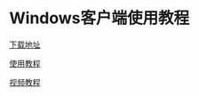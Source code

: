 # Windows客户端使用教程

[下载地址](https://zb1.kjzd.top/.doc/ssr.apk)

[使用教程](https://zb.kjzd.top/zb\_users/upload/2022/06/202206101654875360376703.pdf)

[视频教程](https://zb1.kjzd.top/.doc/win.mp4)




